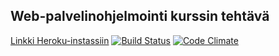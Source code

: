 ## Web-palvelinohjelmointi kurssin tehtävä

[Linkki Heroku-instassiin](https://enigmatic-forest-9635.herokuapp.com/breweries)
[![Build Status](https://travis-ci.org/emivo/wadror.png)](https://travis-ci.org/emivo/wadror)
[![Code Climate](https://codeclimate.com/github/emivo/wadror.png)](https://codeclimate.com/github/emivo/wadror)